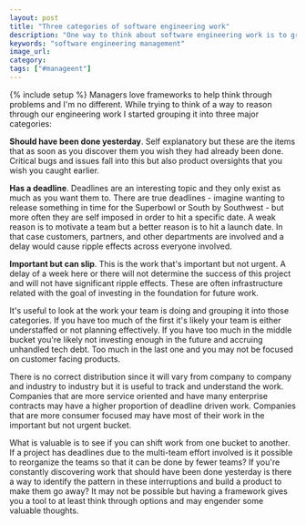 ```yaml
---
layout: post
title: "Three categories of software engineering work"
description: "One way to think about software engineering work is to group into the work that should have been done yesterday, the work that has a deadline, and the work that's important but not urgent."
keywords: "software engineering management"
image_url:
category:
tags: ["#manageent"]
---
```

{% include setup %}
Managers love frameworks to help think through problems and I'm no different. While trying to think of a way to reason through our engineering work I started grouping it into three major categories:

**Should have been done yesterday**. Self explanatory but these are the items that as soon as you discover them you wish they had already been done. Critical bugs and issues fall into this but also product oversights that you wish you caught earlier.

**Has a deadline**. Deadlines are an interesting topic and they only exist as much as you want them to. There are true deadlines - imagine wanting to release something in time for the Superbowl or South by Southwest - but more often they are self imposed in order to hit a specific date. A weak reason is to motivate a team but a better reason is to hit a launch date. In that case customers, partners, and other departments are involved and a delay would cause ripple effects across everyone involved.

**Important but can slip**. This is the work that's important but not urgent. A delay of a week here or there will not determine the success of this project and will not have significant ripple effects. These are often infrastructure related with the goal of investing in the foundation for future work.

It's useful to look at the work your team is doing and grouping it into those categories. If you have too much of the first it's likely your team is either understaffed or not planning effectively. If you have too much in the middle bucket you're likely not investing enough in the future and accruing unhandled tech debt. Too much in the last one and you may not be focused on customer facing products.

There is no correct distribution since it will vary from company to company and industry to industry but it is useful to track and understand the work. Companies that are more service oriented and have many enterprise contracts may have a higher proportion of deadline driven work. Companies that are more consumer focused may have most of their work in the important but not urgent bucket.

What is valuable is to see if you can shift work from one bucket to another. If a project has deadlines due to the multi-team effort involved is it possible to reorganize the teams so that it can be done by fewer teams? If you're constantly discovering work that should have been done yesterday is there a way to identify the pattern in these interruptions and build a product to make them go away? It may not be possible but having a framework gives you a tool to at least think through options and may engender some valuable thoughts.
